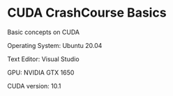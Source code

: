 # CUDA CrashCourse Basics
Basic concepts on CUDA


Operating System: Ubuntu 20.04

Text Editor: Visual Studio

GPU: NVIDIA GTX 1650

CUDA version: 10.1
